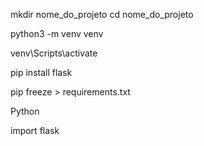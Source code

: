 mkdir nome_do_projeto
cd nome_do_projeto

python3 -m venv venv

venv\Scripts\activate

pip install flask

pip freeze > requirements.txt

Python 

import flask